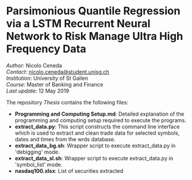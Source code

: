 # Parsimonious Quantile Regression via a LSTM Recurrent Neural Network to Risk Manage Ultra High Frequency Data

*Author*: Nicolo Ceneda \
*Contact*: nicolo.ceneda@student.unisg.ch \
*Institution*: University of St Gallen \
*Course*: Master of Banking and Finance \
*Last update*: 12 May 2019

The repository *Thesis* contains the following files:
* **Programming and Computing Setup.md**: Detailed explanation of the programming and computing setup required to execute the programs. 
* **extract_data.py**: This script constructs the command line interface which is used to extract and clean trade data for selected symbols, dates and times from the wrds database.
* **extract_data_bg.sh**: Wrapper script to execute extract_data.py in 'debigging' mode.
* **extract_data_sl.sh**: Wrapper script to execute extract_data.py in 'symbol_list' mode.
* **nasdaq100.xlsx**: List of securities extracted



